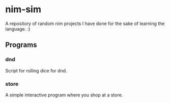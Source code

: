 # nim-sim

A repository of random nim projects I have done for the sake of learning the language. :)

## Programs

### dnd

Script for rolling dice for dnd.

### store

A simple interactive program where you shop at a store.
